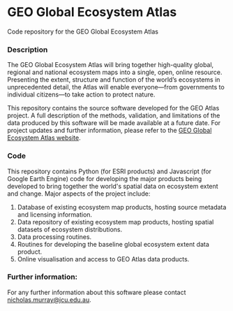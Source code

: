 # GEO Global Ecosystem Atlas
Code repository for the GEO Global Ecosystem Atlas

### Description
The GEO Global Ecosystem Atlas will bring together high-quality global, regional and national ecosystem maps into a single, open, online resource. Presenting the extent, structure and function of the world’s ecosystems in unprecedented detail, the Atlas will enable everyone—from governments to individual citizens—to take action to protect nature.

This repository contains the source software developed for the GEO Atlas project. A full description of the methods, validation, and limitations of the data produced by this software will be made available at a future date. For project updates and further information, please refer to the [GEO Global Ecosystem Atlas website](https://earthobservations.org/solutions/incubators/global-ecosystems-atlas).

### Code
This repository contains Python (for ESRI products) and Javascript (for Google Earth Engine) code for developing the major products being developed to bring together the world's spatial data on ecosystem extent and change.  Major aspects of the project include:

1. Database of existing ecosystem map products, hosting source metadata and licensing information.
2. Data repository of existing ecosystem map products, hosting spatial datasets of ecosystem distributions.
3. Data processing routines.
4. Routines for developing the baseline global ecosystem extent data product.
5. Online visualisation and access to GEO Atlas data products.

### Further information:
For any further information about this software please contact nicholas.murray@jcu.edu.au.
